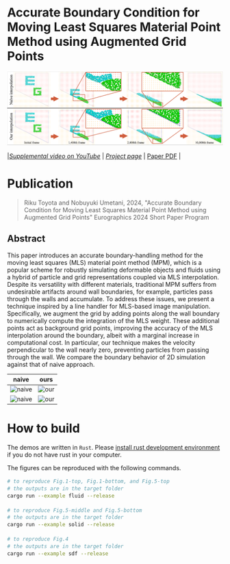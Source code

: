 # Accurate Boundary Condition for Moving Least Squares Material Point Method using Augmented Grid Points

![teaser](https://github.com/nobuyuki83/accurate_bc_for_mls_mpm/blob/images/teaser.png)


 |[*Supplemental video on YouTube*](https://youtu.be/Rcp94v6mU3w) | [*Project page*](https://cgenglab.github.io/en/publication/eg24short_mlsmpm/) | [Paper PDF](https://www.dropbox.com/scl/fi/3ldjvx7ilitsk9haeoy7p/2024_egshort_mlsmpm.pdf?rlkey=4oofpry4tdvkhl2zxpyy64h0l&dl=0) |

# Publication

> Riku Toyota and Nobuyuki Umetani, 2024, "Accurate Boundary Condition for Moving Least Squares 
Material Point Method using Augmented Grid Points" Eurographics 2024 Short Paper Program


## Abstract
This paper introduces an accurate boundary-handling method for 
the moving least squares (MLS) material point method (MPM), 
which is a popular scheme for robustly simulating deformable objects and 
fluids using a hybrid of particle and grid representations coupled 
via MLS interpolation. Despite its versatility with different materials, 
traditional MPM suffers from undesirable artifacts around wall boundaries,
for example, particles pass through the walls and accumulate. 
To address these issues, we present a technique inspired by a line handler
for MLS-based image manipulation. Specifically, we augment the grid 
by adding points along the wall boundary to numerically compute 
the integration of the MLS weight. These additional points act 
as background grid points, improving the accuracy of the MLS 
interpolation around the boundary, albeit with a marginal increase 
in computational cost. In particular, our technique makes 
the velocity perpendicular to the wall nearly zero, 
preventing particles from passing through the wall.
We compare the boundary behavior of 2D simulation against that of 
naive approach.

| naive      | ours     |
|------------|----------|
| ![naive](https://github.com/nobuyuki83/accurate_bc_for_mls_mpm/blob/images/naive_nonslip.gif) | ![our](https://github.com/nobuyuki83/accurate_bc_for_mls_mpm/blob/images/ours_nonslip.gif) |
| ![naive](https://github.com/nobuyuki83/accurate_bc_for_mls_mpm/blob/images/naive_nonslip_sphere.gif) | ![our](https://github.com/nobuyuki83/accurate_bc_for_mls_mpm/blob/images/ours_nonslip_sphere.gif) |


# How to build

The demos are written in `Rust`. Please [install rust development environment](https://www.rust-lang.org/learn/get-started) if you do not have rust in your computer.    

The figures can be reproduced with the following commands.
```bash
# to reproduce Fig.1-top, Fig.1-bottom, and Fig.5-top
# the outputs are in the target folder 
cargo run --example fluid --release

# to reproduce Fig.5-middle and Fig.5-bottom
# the outputs are in the target folder
cargo run --example solid --release

# to reproduce Fig.4
# the outputs are in the target folder
cargo run --example sdf --release 
```